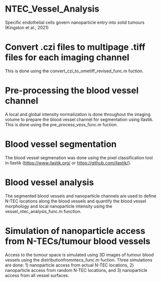 # NTEC_Vessel_Analysis
Specific endothelial cells govern nanoparticle entry into solid tumours (Kingston et al., 2021)

# Convert .czi files to multipage .tiff files for each imaging channel
This is done using the convert_czi_to_ometiff_revised_func.m fuction. 

# Pre-processing the blood vessel channel
A local and global intensity normalization is done throughout the imaging volume to prepare the blood vessel channel for segmentation using Ilastik. This is done using the pre_process_vess_func.m fuction. 

# Blood vessel segmentation 
The blood vessel segmenation was done using the pixel classification tool in Ilastik (https://www.ilastik.org/ or https://github.com/ilastik/). 

# Blood vessel analysis
The segmented blood vessels and nanoparticle channels are used to define N-TEC locations along the blood vessels and quantify the blood vessel morphology and local nanoparticle intensity using the vessel_ntec_analysis_func.m function. 

# Simulation of nanoparticle access from N-TECs/tumour blood vessels 
Access to the tumour space is simulated using 3D images of tumour blood vessels using the distributionfromntecs_func.m fuction. Three simulations are done: 1) nanoparticle access from actual N-TEC locations, 2) nanoparticle access from random N-TEC locations, and 3) nanoparticle access from all vessel surfaces. 
